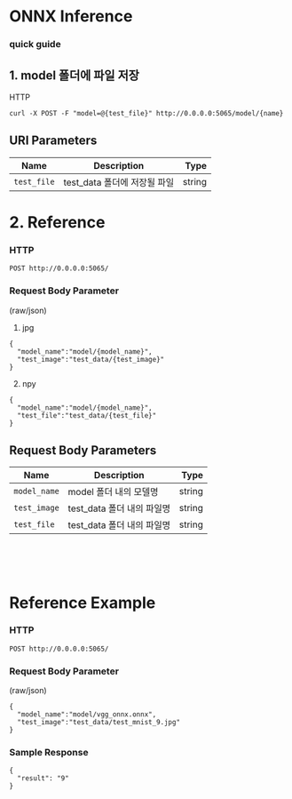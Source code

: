# ONNX Inference

### quick guide

## 1. model 폴더에 파일 저장
HTTP
```
curl -X POST -F "model=@{test_file}" http://0.0.0.0:5065/model/{name}
```
## URI Parameters

|          Name          |       Description       |  Type |
|------------------------|-------------------------|-------:|
| <code>test_file<code>  | test_data 폴더에 저장될 파일  | string |


 
# 2. Reference
### HTTP
```
POST http://0.0.0.0:5065/
```
### Request Body Parameter
(raw/json)
 
 1. jpg
```
{
  "model_name":"model/{model_name}",
  "test_image":"test_data/{test_image}"
}
```
  2. npy
```
{
  "model_name":"model/{model_name}",
  "test_file":"test_data/{test_file}"
}
```

## Request Body Parameters

|          Name          |       Description       |  Type |
|------------------------|-------------------------|-------:|
| <code>model_name<code> | model 폴더 내의 모델명     | string |
| <code>test_image<code> | test_data 폴더 내의 파일명 | string |
| <code>test_file<code>  | test_data 폴더 내의 파일명 | string |
 
<br><br><br>

 # Reference Example
 ### HTTP
```
POST http://0.0.0.0:5065/
```
### Request Body Parameter
(raw/json)
```
{
  "model_name":"model/vgg_onnx.onnx",
  "test_image":"test_data/test_mnist_9.jpg"
}
```
### Sample Response
```
{
  "result": "9"
}
```
